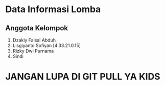 # Data Informasi Lomba

## Anggota Kelompok

1. Dzakiy Faisal Abduh
2. Lisgiyanto Sofiyan [4.33.21.0.15]
3. Rizky Dwi Purnama
4. Sindi

# JANGAN LUPA DI GIT PULL YA KIDS

